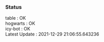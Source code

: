 ### Status


table : OK  
hogwarts : OK  
icy-bot : OK  
Latest Update : 2021-12-29 21:06:55.643236
